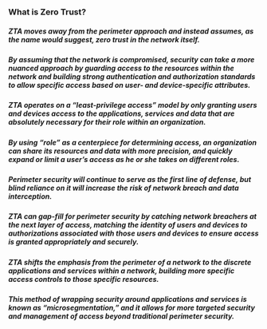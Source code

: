 ### What is Zero Trust?
##### ZTA moves away from the perimeter approach and instead assumes, as the name would suggest, zero trust in the network itself.
##### By assuming that the network is compromised, security can take a more nuanced approach by guarding access to the resources within the network and building strong authentication and authorization standards to allow specific access based on user- and device-specific attributes.
##### ZTA operates on a “least-privilege access” model by only granting users and devices access to the applications, services and data that are absolutely necessary for their role within an organization.
##### By using “role” as a centerpiece for determining access, an organization can share its resources and data with more precision, and quickly expand or limit a user’s access as he or she takes on different roles.

##### Perimeter security will continue to serve as the first line of defense, but blind reliance on it will increase the risk of network breach and data interception.
##### ZTA can gap-fill for perimeter security by catching network breachers at the next layer of access, matching the identity of users and devices to authorizations associated with those users and devices to ensure access is granted appropriately and securely.
##### ZTA shifts the emphasis from the perimeter of a network to the discrete applications and services within a network, building more specific access controls to those specific resources.
##### This method of wrapping security around applications and services is known as “microsegmentation,” and it allows for more targeted security and management of access beyond traditional perimeter security. 
